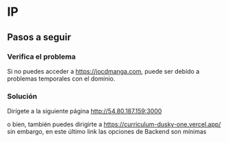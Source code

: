 # IP

## Pasos a seguir

### Verifica el problema
Si no puedes acceder a https://jocdmanga.com, puede ser debido a problemas temporales con el dominio.

### Solución
Dirígete a la siguiente página http://54.80.187.159:3000

o bien, también puedes dirigirte a https://curriculum-dusky-one.vercel.app/ sin embargo, en este último link las opciones de Backend son mínimas
